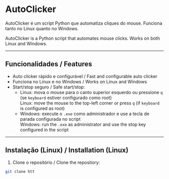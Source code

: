 # AutoClicker

AutoClicker é um script Python que automatiza cliques do mouse. Funciona tanto no Linux quanto no Windows.  

AutoClicker is a Python script that automates mouse clicks. Works on both Linux and Windows.

---

##  Funcionalidades / Features

- Auto clicker rápido e configurável / Fast and configurable auto clicker
- Funciona no Linux e no Windows / Works on Linux and Windows
- Start/stop seguro / Safe start/stop:
  - Linux: mova o mouse para o canto superior esquerdo ou pressione `q` (se `keyboard` estiver configurado como root)  
    Linux: move the mouse to the top-left corner or press `q` (if `keyboard` is configured as root)
  - Windows: execute o `.exe` como administrador e use a tecla de parada configurada no script  
    Windows: run the `.exe` as administrator and use the stop key configured in the script

---

## Instalação (Linux) / Installation (Linux)

1. Clone o repositório / Clone the repository:

```bash
git clone htt

